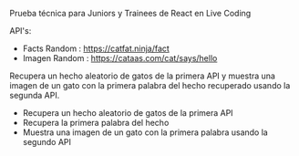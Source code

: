 Prueba técnica para Juniors y Trainees de React en Live Coding

API's:
- Facts Random : https://catfat.ninja/fact
- Imagen Random : https://cataas.com/cat/says/hello


Recupera un hecho aleatorio de gatos de la primera API y muestra una imagen de un gato con la primera palabra del hecho recuperado usando la segunda API.


- Recupera un hecho aleatorio de gatos de la primera API
- Recupera la primera palabra del hecho
- Muestra una imagen de un gato con la primera palabra usando la segundo API
